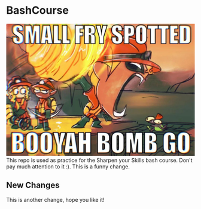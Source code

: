 # BashCourse
![Alt text](my_image.jpg)
This repo is used as practice for the Sharpen your Skills bash course. Don't pay much attention to it :).
This is a funny change.

## New Changes
This is another change, hope you like it!
